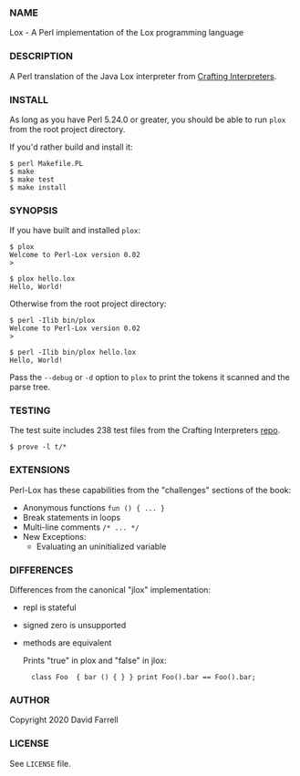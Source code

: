 ### NAME

Lox - A Perl implementation of the Lox programming language

### DESCRIPTION

A Perl translation of the Java Lox interpreter from
[Crafting Interpreters](https://craftinginterpreters.com/).

### INSTALL

As long as you have Perl 5.24.0 or greater, you should be able to run `plox`
from the root project directory.

If you'd rather build and install it:

    $ perl Makefile.PL
    $ make
    $ make test
    $ make install

### SYNOPSIS

If you have built and installed `plox`:

    $ plox
    Welcome to Perl-Lox version 0.02
    >

    $ plox hello.lox
    Hello, World!

Otherwise from the root project directory:

    $ perl -Ilib bin/plox
    Welcome to Perl-Lox version 0.02
    >

    $ perl -Ilib bin/plox hello.lox
    Hello, World!

Pass the `--debug` or `-d` option to `plox` to print the tokens it scanned
and the parse tree.

### TESTING

The test suite includes 238 test files from the Crafting Interpreters
[repo](https://github.com/munificent/craftinginterpreters).

    $ prove -l t/*

### EXTENSIONS

Perl-Lox has these capabilities from the "challenges" sections of the book:

- Anonymous functions `fun () { ... }`
- Break statements in loops
- Multi-line comments `/* ... */`
- New Exceptions:
    - Evaluating an uninitialized variable

### DIFFERENCES

Differences from the canonical "jlox" implementation:

- repl is stateful
- signed zero is unsupported
- methods are equivalent

    Prints "true" in plox and "false" in jlox:

        class Foo  { bar () { } } print Foo().bar == Foo().bar;

### AUTHOR

Copyright 2020 David Farrell

### LICENSE

See `LICENSE` file.

